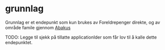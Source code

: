 # grunnlag

Grunnlag er et endepunkt som kun brukes av Foreldrepenger direkte, og av område famile gjennom [Abakus](https://github.com/navikt/fp-abakus)

TODO: Legge til sjekk på tillatte applicationIder som får lov til å kalle dette endepunktet.
